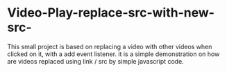 # Video-Play-replace-src-with-new-src-
This small project is based on replacing a video with other videos when clicked on it, with a add event listener. it is a simple demonstration on how are videos replaced using link / src by simple javascript code. 
